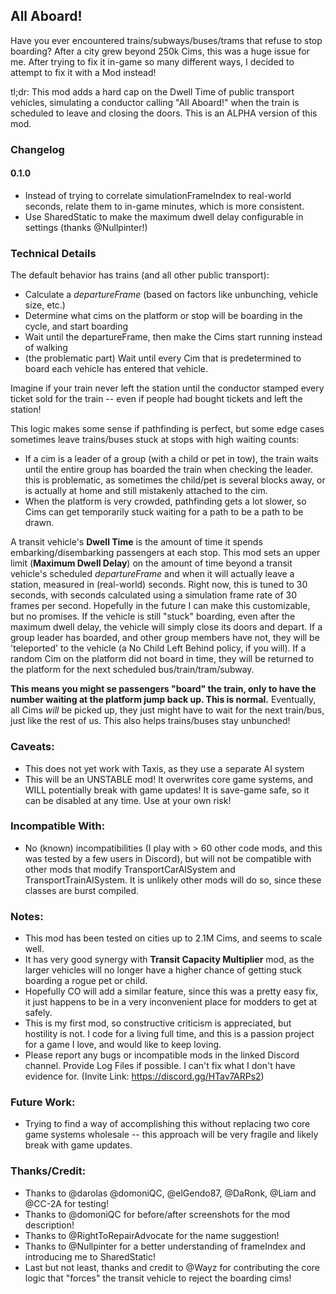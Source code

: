 ## All Aboard!

Have you ever encountered trains/subways/buses/trams that refuse to stop boarding? After a city grew beyond 250k
Cims, this was a huge issue for me. After trying to fix it in-game so many different ways, I decided to attempt
to fix it with a Mod instead!

tl;dr: This mod adds a hard cap on the Dwell Time of public transport vehicles, simulating a conductor calling
"All Aboard!" when the train is scheduled to leave and closing the doors. This is an ALPHA version of this mod.


### Changelog
#### 0.1.0
- Instead of trying to correlate simulationFrameIndex to real-world seconds, relate them to in-game minutes, which is more consistent.
- Use SharedStatic to make the maximum dwell delay configurable in settings (thanks @Nullpinter!)

### Technical Details
The default behavior has trains (and all other public transport):
- Calculate a _departureFrame_ (based on factors like unbunching, vehicle size, etc.)
- Determine what cims on the platform or stop will be boarding in the cycle, and start boarding
- Wait until the departureFrame, then make the Cims start running instead of walking
- (the problematic part) Wait until every Cim that is predetermined to board each vehicle has entered that
  vehicle.

Imagine if your train never left the station until the conductor stamped every ticket sold for the train --
even if people had bought tickets and left the station!

This logic makes some sense if pathfinding is perfect, but some edge cases sometimes leave trains/buses stuck at
stops with high waiting counts:
- If a cim is a leader of a group (with a child or pet in tow), the train waits until the entire group has
  boarded the train when checking the leader.
  this is problematic, as sometimes the child/pet is several blocks away, or is actually at home and still
  mistakenly attached to the cim.
- When the platform is very crowded, pathfinding gets a lot slower, so Cims can get temporarily stuck waiting
  for a path to be a path to be drawn.

A transit vehicle's **Dwell Time** is the amount of time it spends embarking/disembarking passengers at each
stop.
This mod sets an upper limit (**Maximum Dwell Delay**) on the amount of time beyond a transit vehicle's
scheduled _departureFrame_
and when it will actually leave a station, measured in (real-world) seconds. Right now, this is tuned to 30
seconds,
with seconds calculated using a simulation frame rate of 30 frames per second. Hopefully in the future I can
make this customizable,
but no promises. If the vehicle is still "stuck" boarding, even after the maximum dwell delay, the vehicle will
simply close its doors and depart.
If a group leader has boarded, and other group members have not, they will be 'teleported' to the vehicle (a No
Child Left Behind policy, if you will).
If a random Cim on the platform did not board in time, they will be returned to the platform for the next
scheduled bus/train/tram/subway.

**This means you might se passengers "board" the train, only to have the number waiting at the platform jump
back up. This is normal.**
Eventually, all Cims _will_ be picked up, they just might have to wait for the next train/bus, just like the
rest of us. This also helps trains/buses
stay unbunched!

### Caveats:
- This does not yet work with Taxis, as they use a separate AI system
- This will be an UNSTABLE mod! It overwrites core game systems, and WILL potentially break with game updates!
  It is save-game safe, so it can be disabled at any time. Use at your own risk!

### Incompatible With:
- No (known) incompatibilities (I play with > 60 other code mods, and this was tested by a few users in
  Discord), but will not be compatible with other mods that modify TransportCarAISystem and TransportTrainAISystem.
  It is unlikely other mods will do so, since these classes are burst compiled.

### Notes:
- This mod has been tested on cities up to 2.1M Cims, and seems to scale well.
- It has very good synergy with **Transit Capacity Multiplier** mod, as the larger vehicles will no longer have
  a higher
  chance of getting stuck boarding a rogue pet or child.
- Hopefully CO will add a similar feature, since this was a pretty easy fix, it just happens to be in a very
  inconvenient place for modders to get at safely.
- This is my first mod, so constructive criticism is appreciated, but hostility is not. I code for a living full
  time, and this is a passion project for a game I love, and would like to keep loving.
- Please report any bugs or incompatible mods in the linked Discord channel. Provide Log Files if possible.
  I can't fix what I don't have evidence for. (Invite Link: https://discord.gg/HTav7ARPs2)


### Future Work:
- Trying to find a way of accomplishing this without replacing two core game systems wholesale -- this approach
  will be very fragile and likely break
  with game updates.


### Thanks/Credit:
- Thanks to @darolas @domoniQC, @elGendo87, @DaRonk, @Liam and @CC-2A for testing!
- Thanks to @domoniQC for before/after screenshots for the mod description!
- Thanks to @RightToRepairAdvocate for the name suggestion!
- Thanks to @Nullpinter for a better understanding of frameIndex and introducing me to SharedStatic!
- Last but not least, thanks and credit to @Wayz for contributing the core logic that "forces" the transit
  vehicle to reject the boarding cims!